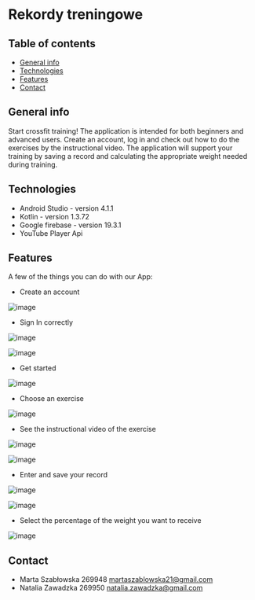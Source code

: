 # Rekordy treningowe

## Table of contents
* [General info](#general-info)
* [Technologies](#technologies)
* [Features](#features)
* [Contact](#contact)

## General info
Start crossfit training! The application is intended for both beginners and advanced users. Create an account, log in and check out how to do the exercises by the instructional video. The application will support your training by saving a record and calculating the appropriate weight needed during training.

## Technologies
* Android Studio - version 4.1.1
* Kotlin - version 1.3.72
* Google firebase - version 19.3.1
* YouTube Player Api

## Features
A few of the things you can do with our App:
* Create an account

![image](https://user-images.githubusercontent.com/77996687/115956194-b972ff00-a4fb-11eb-95eb-0738f7431d58.png)

* Sign In correctly

![image](https://user-images.githubusercontent.com/77996687/115956966-107ad300-a500-11eb-8cb0-ef09de7b9543.png)

![image](https://user-images.githubusercontent.com/77996687/115956983-25effd00-a500-11eb-8e93-1b4053875583.png)

* Get started

![image](https://user-images.githubusercontent.com/77996687/115956281-3ef6af00-a4fc-11eb-83bd-33cf7b5f4b08.png)

* Choose an exercise

![image](https://user-images.githubusercontent.com/77996687/115956291-4e75f800-a4fc-11eb-8572-7db9758865a0.png)


* See the instructional video of the exercise

![image](https://user-images.githubusercontent.com/77996687/115956602-fb04a980-a4fd-11eb-9c13-e5b610875941.png)


![image](https://user-images.githubusercontent.com/77996687/115956457-0a372780-a4fd-11eb-951e-a499a307e06c.png)

* Enter and save your record

![image](https://user-images.githubusercontent.com/77996687/115956386-ad3b7180-a4fc-11eb-9e55-b0cd944099f5.png)

![image](https://user-images.githubusercontent.com/77996687/115956401-c3493200-a4fc-11eb-8cc8-8e81820688d3.png)

* Select the percentage of the weight you want to receive

![image](https://user-images.githubusercontent.com/77996687/115956428-e247c400-a4fc-11eb-931c-7eb6868a6f55.png)

## Contact
* Marta Szabłowska 269948
martaszablowska21@gmail.com
* Natalia Zawadzka 269950
natalia.zawadzka@gmail.com
